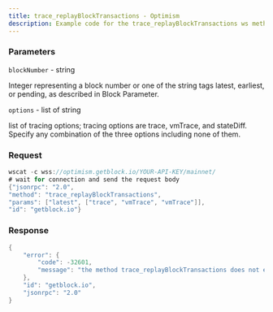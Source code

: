 ```yaml
---
title: trace_replayBlockTransactions - Optimism
description: Example code for the trace_replayBlockTransactions ws method. Сomplete guide on how to use trace_replayBlockTransactions ws in GetBlock.io Web3 documentation.
---
```


### Parameters


`blockNumber` - string

Integer representing a block number or one of the string tags latest,
earliest, or pending, as described in Block Parameter.

`options` - list of string

list of tracing options; tracing options are trace, vmTrace, and
stateDiff. Specify any combination of the three options including none
of them.

### Request

``` java
wscat -c wss://optimism.getblock.io/YOUR-API-KEY/mainnet/ 
# wait for connection and send the request body 
{"jsonrpc": "2.0",
"method": "trace_replayBlockTransactions",
"params": ["latest", ["trace", "vmTrace", "vmTrace"]],
"id": "getblock.io"}
```

###  Response

``` java
{
    "error": {
        "code": -32601,
        "message": "the method trace_replayBlockTransactions does not exist/is not available"
    },
    "id": "getblock.io",
    "jsonrpc": "2.0"
}
```

